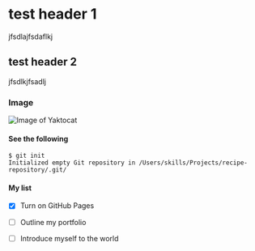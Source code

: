 # test header 1

jfsdlajfsdaflkj

## test header 2

jfsdlkjfsadlj

### Image

![Image of Yaktocat](https://octodex.github.com/images/yaktocat.png)

#### See the following

```
$ git init
Initialized empty Git repository in /Users/skills/Projects/recipe-repository/.git/
```

#### My list

- [X] Turn on GitHub Pages
- [ ] Outline my portfolio
- [ ] Introduce myself to the world


